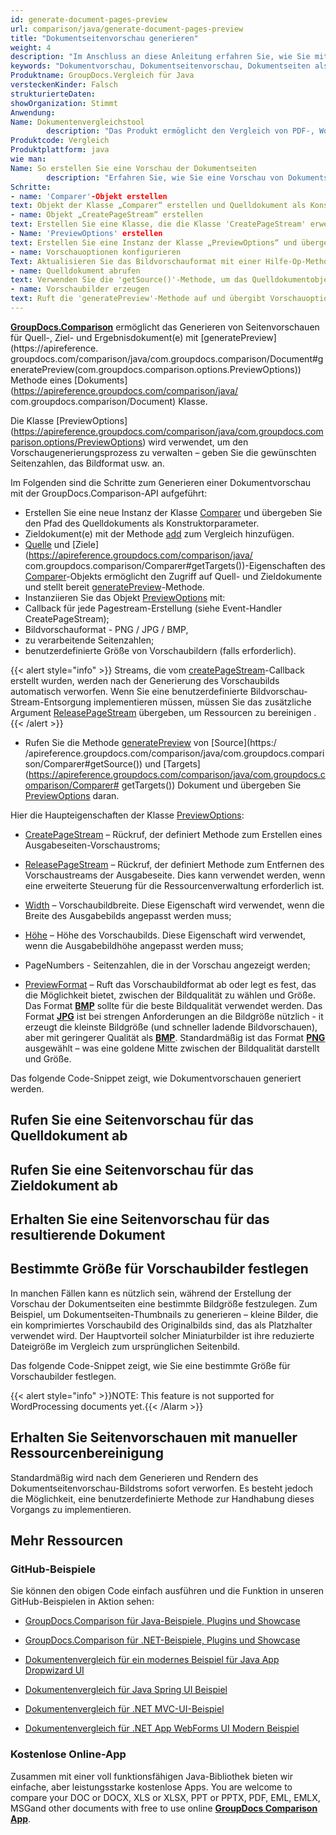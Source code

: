 ```yaml
---
id: generate-document-pages-preview
url: comparison/java/generate-document-pages-preview
title: "Dokumentseitenvorschau generieren"
weight: 4
description: "Im Anschluss an diese Anleitung erfahren Sie, wie Sie mithilfe der GroupDocs.Comparison for Java-API Miniaturansichten von PDF-, Word-, Excel- und PowerPoint-Dokumenten generieren und Dokumentseiten in der Vorschau anzeigen."
keywords: "Dokumentvorschau, Dokumentseitenvorschau, Dokumentseiten als PNG, Dokumentseiten als JPG"
Produktname: GroupDocs.Vergleich für Java
versteckenKinder: Falsch
strukturierteDaten:
showOrganization: Stimmt
Anwendung:
Name: Dokumentenvergleichstool
        description: "Das Produkt ermöglicht den Vergleich von PDF-, Word-, Excel-, PowerPoint-, AutoCad-, Bild-, Code- und vielen weiteren Dateiformaten. Die Vergleichs-API unterstützt auch das Akzeptieren oder Ablehnen von Änderungen, das Extrahieren von Dokumentinformationen und das Erstellen von Vergleichsberichten"
Produktcode: Vergleich
Produktplattform: java
wie man:
Name: So erstellen Sie eine Vorschau der Dokumentseiten
        description: "Erfahren Sie, wie Sie eine Vorschau von Dokumentseiten erstellen"
Schritte:
- name: 'Comparer'-Objekt erstellen
text: Objekt der Klasse „Comparer“ erstellen und Quelldokument als Konstruktorargument übergeben
- name: Objekt „CreatePageStream“ erstellen
text: Erstellen Sie eine Klasse, die die Klasse 'CreatePageStream' erweitert, und instanziieren Sie sie. Die Methode „public OutputStream invoke(int pageNumber)“ wird aufgerufen, um einen Ausgabestrom für jede Dokumentseite bereitzustellen, sodass Vorschaubilder in diesen Strömen gespeichert werden
- Name: 'PreviewOptions' erstellen
text: Erstellen Sie eine Instanz der Klasse „PreviewOptions“ und übergeben Sie das Objekt zum Erstellen eines Seitenstroms als Argument
- name: Vorschauoptionen konfigurieren
Text: Aktualisieren Sie das Bildvorschauformat mit einer Hilfe-Op-Methode „setPreviewFormat(PreviewFormats.PNG)“ und Seitenzahlen mit der Methode „setPageNumbers(new int[]{1, 2})“.
- name: Quelldokument abrufen
text: Verwenden Sie die 'getSource()'-Methode, um das Quelldokumentobjekt abzurufen
- name: Vorschaubilder erzeugen
text: Ruft die 'generatePreview'-Methode auf und übergibt Vorschauoptionen als Argument
---
```

**[GroupDocs.Comparison](https://products.groupdocs.com/comparison/java)** ermöglicht das Generieren von Seitenvorschauen für Quell-, Ziel- und Ergebnisdokument(e) mit [generatePreview](https://apireference. groupdocs.com/comparison/java/com.groupdocs.comparison/Document#generatePreview(com.groupdocs.comparison.options.PreviewOptions)) Methode eines [Dokuments](https://apireference.groupdocs.com/comparison/java/ com.groupdocs.comparison/Document) Klasse.

Die Klasse [PreviewOptions] (https://apireference.groupdocs.com/comparison/java/com.groupdocs.comparison.options/PreviewOptions) wird verwendet, um den Vorschaugenerierungsprozess zu verwalten – geben Sie die gewünschten Seitenzahlen, das Bildformat usw. an.

Im Folgenden sind die Schritte zum Generieren einer Dokumentvorschau mit der GroupDocs.Comparison-API aufgeführt:

* Erstellen Sie eine neue Instanz der Klasse [Comparer](https://apireference.groupdocs.com/comparison/java/com.groupdocs.comparison/Comparer) und übergeben Sie den Pfad des Quelldokuments als Konstruktorparameter.
* Zieldokument(e) mit der Methode [add](https://apireference.groupdocs.com/comparison/java/com.groupdocs.comparison/Comparer#add(java.lang.String)) zum Vergleich hinzufügen.
* [Quelle](https://apireference.groupdocs.com/comparison/java/com.groupdocs.comparison/Comparer#getSource()) und [Ziele](https://apireference.groupdocs.com/comparison/java/ com.groupdocs.comparison/Comparer#getTargets())-Eigenschaften des [Comparer](https://apireference.groupdocs.com/comparison/java/com.groupdocs.comparison/Comparer)-Objekts ermöglicht den Zugriff auf Quell- und Zieldokumente und stellt bereit [generatePreview](https://apireference.groupdocs.com/comparison/java/com.groupdocs.comparison/Document#generatePreview(com.groupdocs.comparison.options.PreviewOptions))-Methode.
* Instanziieren Sie das Objekt [PreviewOptions](https://apireference.groupdocs.com/comparison/java/com.groupdocs.comparison.options/PreviewOptions) mit:
* Callback für jede Pagestream-Erstellung (siehe Event-Handler CreatePageStream);
* Bildvorschauformat - PNG / JPG / BMP,
* zu verarbeitende Seitenzahlen;
* benutzerdefinierte Größe von Vorschaubildern (falls erforderlich).

{{< alert style="info" >}}
Streams, die vom [createPageStream](https://apireference.groupdocs.com/comparison/java/com.groupdocs.comparison.common.delegates/Delegates_CreatePageStream)-Callback erstellt wurden, werden nach der Generierung des Vorschaubilds automatisch verworfen. Wenn Sie eine benutzerdefinierte Bildvorschau-Stream-Entsorgung implementieren müssen, müssen Sie das zusätzliche Argument [ReleasePageStream](https://apireference.groupdocs.com/comparison/java/com.groupdocs.comparison.common.delegates/Delegates_ReleasePageStream) übergeben, um Ressourcen zu bereinigen .
{{< /alert >}}

* Rufen Sie die Methode [generatePreview](https://apireference.groupdocs.com/comparison/java/com.groupdocs.comparison/Document#generatePreview(com.groupdocs.comparison.options.PreviewOptions)) von [Source](https:/ /apireference.groupdocs.com/comparison/java/com.groupdocs.comparison/Comparer#getSource()) und [Targets](https://apireference.groupdocs.com/comparison/java/com.groupdocs.comparison/Comparer# getTargets()) Dokument und übergeben Sie [PreviewOptions](https://apireference.groupdocs.com/comparison/java/com.groupdocs.comparison.options/PreviewOptions) daran.
    




Hier die Haupteigenschaften der Klasse [PreviewOptions](https://apireference.groupdocs.com/comparison/java/com.groupdocs.comparison.options/PreviewOptions):
* [CreatePageStream](https://apireference.groupdocs.com/comparison/java/com.groupdocs.comparison.options/PreviewOptions#setCreatePageStream(com.groupdocs.comparison.common.delegates.Delegates.CreatePageStream)) – Rückruf, der definiert Methode zum Erstellen eines Ausgabeseiten-Vorschaustroms;

* [ReleasePageStream](https://apireference.groupdocs.com/comparison/java/com.groupdocs.comparison.options/PreviewOptions#setReleasePageStream(com.groupdocs.comparison.common.delegates.Delegates.ReleasePageStream)) – Rückruf, der definiert Methode zum Entfernen des Vorschaustreams der Ausgabeseite. Dies kann verwendet werden, wenn eine erweiterte Steuerung für die Ressourcenverwaltung erforderlich ist.

* [Width](https://apireference.groupdocs.com/comparison/java/com.groupdocs.comparison.options/PreviewOptions#setWidth(int)) – Vorschaubildbreite. Diese Eigenschaft wird verwendet, wenn die Breite des Ausgabebilds angepasst werden muss;

* [Höhe](https://apireference.groupdocs.com/comparison/java/com.groupdocs.comparison.options/PreviewOptions#setHeight(int)) – Höhe des Vorschaubilds. Diese Eigenschaft wird verwendet, wenn die Ausgabebildhöhe angepasst werden muss;

* PageNumbers - Seitenzahlen, die in der Vorschau angezeigt werden;

* [PreviewFormat](https://apireference.groupdocs.com/comparison/java/com.groupdocs.comparison.options/PreviewOptions#setPreviewFormat(int)) – Ruft das Vorschaubildformat ab oder legt es fest, das die Möglichkeit bietet, zwischen der Bildqualität zu wählen und Größe. Das Format **[BMP](https://apireference.groupdocs.com/comparison/java/com.groupdocs.comparison.options.enums/PreviewFormats#BMP)** sollte für die beste Bildqualität verwendet werden. Das Format **[JPG](https://apireference.groupdocs.com/comparison/java/com.groupdocs.comparison.options.enums/PreviewFormats#JPEG)** ist bei strengen Anforderungen an die Bildgröße nützlich - it erzeugt die kleinste Bildgröße (und schneller ladende Bildvorschauen), aber mit geringerer Qualität als **[BMP](https://apireference.groupdocs.com/comparison/java/com.groupdocs.comparison.options.enums/PreviewFormats#BMP )**. Standardmäßig ist das Format **[PNG](https://apireference.groupdocs.com/comparison/java/com.groupdocs.comparison.options.enums/PreviewFormats#PNG)** ausgewählt – was eine goldene Mitte zwischen der Bildqualität darstellt und Größe.
    




Das folgende Code-Snippet zeigt, wie Dokumentvorschauen generiert werden.

## Rufen Sie eine Seitenvorschau für das Quelldokument ab

<script src="https://gist.github.com/groupdocs-comparison-gists/74af4dca2cd81b3d14b5136fdd291f26.js"></script>

## Rufen Sie eine Seitenvorschau für das Zieldokument ab

<script src="https://gist.github.com/groupdocs-comparison-gists/e34414e2945b837f57160900fa1e925b.js"></script>

## Erhalten Sie eine Seitenvorschau für das resultierende Dokument

<script src="https://gist.github.com/groupdocs-comparison-gists/5da1f1afc204abe5d0212d68f77e6701.js"></script>

## Bestimmte Größe für Vorschaubilder festlegen

In manchen Fällen kann es nützlich sein, während der Erstellung der Vorschau der Dokumentseiten eine bestimmte Bildgröße festzulegen. Zum Beispiel, um Dokumentseiten-Thumbnails zu generieren – kleine Bilder, die ein komprimiertes Vorschaubild des Originalbilds sind, das als Platzhalter verwendet wird. Der Hauptvorteil solcher Miniaturbilder ist ihre reduzierte Dateigröße im Vergleich zum ursprünglichen Seitenbild.

Das folgende Code-Snippet zeigt, wie Sie eine bestimmte Größe für Vorschaubilder festlegen.

<script src="https://gist.github.com/groupdocs-comparison-gists/127ca350ae9fb6449f7fd2cdd1be32e0.js"></script>

{{< alert style="info" >}}NOTE: This feature is not supported for WordProcessing documents yet.{{< /Alarm >}}

## Erhalten Sie Seitenvorschauen mit manueller Ressourcenbereinigung

Standardmäßig wird nach dem Generieren und Rendern des Dokumentseitenvorschau-Bildstroms sofort verworfen. Es besteht jedoch die Möglichkeit, eine benutzerdefinierte Methode zur Handhabung dieses Vorgangs zu implementieren.

<script src="https://gist.github.com/groupdocs-comparison-gists/36201a68f984bd2840ccf577a823eb0f.js"></script>

## Mehr Ressourcen

### GitHub-Beispiele
Sie können den obigen Code einfach ausführen und die Funktion in unseren GitHub-Beispielen in Aktion sehen:

* [GroupDocs.Comparison für Java-Beispiele, Plugins und Showcase](https://github.com/groupdocs-comparison/GroupDocs.Comparison-for-Java)
* [GroupDocs.Comparison für .NET-Beispiele, Plugins und Showcase](https://github.com/groupdocs-comparison/GroupDocs.Comparison-for-.NET)
* [Dokumentenvergleich für ein modernes Beispiel für Java App Dropwizard UI](https://github.com/groupdocs-comparison/GroupDocs.Comparison-for-Java-Dropwizard)


* [Dokumentenvergleich für Java Spring UI Beispiel](https://github.com/groupdocs-comparison/GroupDocs.Comparison-for-Java-Spring)


* [Dokumentenvergleich für .NET MVC-UI-Beispiel](https://github.com/groupdocs-comparison/GroupDocs.Comparison-for-.NET-MVC)


* [Dokumentenvergleich für .NET App WebForms UI Modern Beispiel](https://github.com/groupdocs-comparison/GroupDocs.Comparison-for-.NET-WebForms)
    




### Kostenlose Online-App
Zusammen mit einer voll funktionsfähigen Java-Bibliothek bieten wir einfache, aber leistungsstarke kostenlose Apps.
You are welcome to compare your DOC or DOCX, XLS or XLSX, PPT or PPTX, PDF, EML, EMLX, MSGand other documents with free to use online **[GroupDocs Comparison App](https://products.groupdocs.app/comparison)**.

